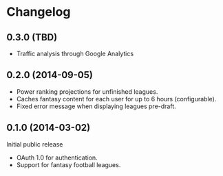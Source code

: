 # Changelog #

## 0.3.0 (TBD) ##

- Traffic analysis through Google Analytics

## 0.2.0 (2014-09-05) ##

- Power ranking projections for unfinished leagues.
- Caches fantasy content for each user for up to 6 hours (configurable).
- Fixed error message when displaying leagues pre-draft.

## 0.1.0 (2014-03-02) ##

Initial public release

- OAuth 1.0 for authentication.
- Support for fantasy football leagues.
